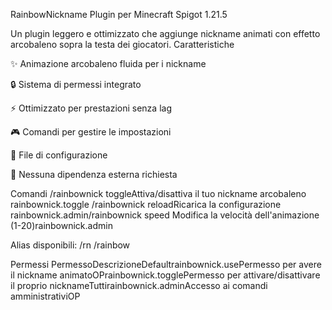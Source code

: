 RainbowNickname Plugin per Minecraft Spigot 1.21.5

Un plugin leggero e ottimizzato che aggiunge nickname animati con effetto arcobaleno sopra la testa dei giocatori.
Caratteristiche


✨ Animazione arcobaleno fluida per i nickname

🔒 Sistema di permessi integrato

⚡ Ottimizzato per prestazioni senza lag

🎮 Comandi per gestire le impostazioni

📝 File di configurazione

🚫 Nessuna dipendenza esterna richiesta


Comandi
/rainbownick toggleAttiva/disattiva il tuo nickname arcobaleno     rainbownick.toggle
/rainbownick reloadRicarica la configurazione    rainbownick.admin/rainbownick 
speed <tick>Modifica la velocità dell'animazione (1-20)rainbownick.admin

Alias disponibili:
/rn
/rainbow


Permessi
PermessoDescrizioneDefaultrainbownick.usePermesso per avere il nickname animatoOPrainbownick.togglePermesso per attivare/disattivare il proprio nicknameTuttirainbownick.adminAccesso ai comandi amministrativiOP
